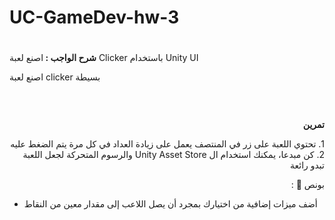 # UC-GameDev-hw-3

# <p dir="rtl">
<strong>شرح الواجب : </strong>اصنع لعبة Clicker باستخدام Unity UI</p>


<p dir="rtl">
  
  
اصنع لعبة clicker بسيطة</p>
<p align = "center">
<img alt="" src="https://storage.googleapis.com/replit/images/1616003214840_05557acf4ab4cc77568d5a995d64bea4.gif">

<p/>
<br/><p dir="rtl">
<strong>تمرين</strong></p>
<p dir="rtl">
1. تحتوي اللعبة على زر في المنتصف يعمل على زيادة العداد في كل مرة يتم  الضغط عليه<br/>
2. كن مبدعا، يمكنك استخدام ال Unity Asset Store والرسوم المتحركة لجعل اللعبة تبدو رائعة

<p dir="rtl">
بونص 🌟 :</p>




* أضف ميزات إضافية من اختيارك بمجرد أن يصل اللاعب إلى مقدار معين من النقاط
